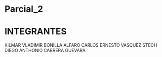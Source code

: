 # Parcial_2

# INTEGRANTES
KILMAR VLADIMIR BONILLA ALFARO
CARLOS ERNESTO VASQUEZ STECH
DIEGO ANTHONIO CABRERA GUEVARA
